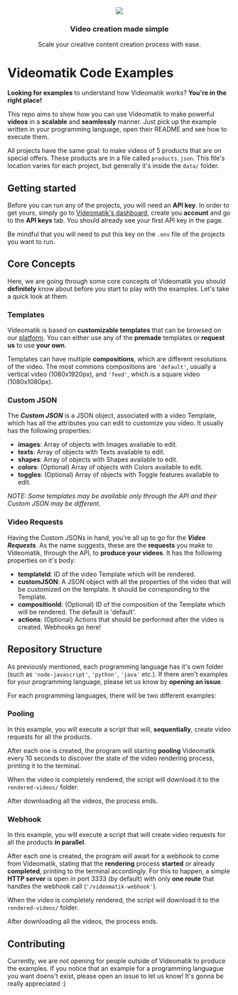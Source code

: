 <p align="center"><img src="https://storage.videomatik.com.br/videomatik/hidden_assets/CAWrMOC41nP9OqBfpOjxPNq4Chv1/e748b645-af52-4c9c-b683-be34489506a6.png" /></p>
<h3 align="center">Video creation made simple</h3>
<p align="center">Scale your creative content creation process with ease.</p>

# Videomatik Code Examples

**Looking for examples** to understand how Videomatik works? **You're in the right place!**

This repo aims to show how you can use Videomatik to make powerful **videos** in a **scalable** and **seamlessly** manner. Just pick up the example written in your programming language, open their README and see how to execute them.

All projects have the same goal: to make videos of 5 products that are on special offers. These products are in a file called `products.json`. This file's location varies for each project, but generally it's inside the `data/` folder.

## Getting started

Before you can run any of the projects, you will need an **API key**. In order to get yours, simply go to [Videomatik's dashboard](https://dashboard.videomatik.com.br/), create you **account** and go to the **API keys** tab. You should already see your first API key in the page.

Be mindful that you will need to put this key on the `.env` file of the projects you want to run. 

## Core Concepts

Here, we are going through some core concepts of Videomatik you should **definitely** know about before you start to play with the examples. Let's take a quick look at them.

### Templates

Videomatik is based on **customizable templates** that can be browsed on our [platform](https://dashboard.videomatik.com.br/templates/?category=all&format=all). You can either use any of the **premade** templates or **request us** to use **your own**.

Templates can have multiple **compositions**, which are different resolutions of the video. The most commons compositions are `'default'`, usually a vertical video (1080x1920px), and `'feed'`, which is a square video (1080x1080px).

### Custom JSON

The ***Custom JSON*** is a JSON object, associated with a video Template, which has all the attributes you can edit to customize you video. It usually has the following properties:

  - **images**: Array of objects with Images available to edit.
  - **texts**: Array of objects with Texts available to edit.
  - **shapes**: Array of objects with Shapes available to edit.
  - **colors**: (Optional) Array of objects with Colors available to edit.
  - **toggles**: (Optional) Array of objects with Toggle features available to edit.

*NOTE: Some templates may be available only through the API and their Custom JSON may be different.*

### Video Requests

Having the Custom JSONs in hand, you're all up to go for the ***Video Requests***. As the name suggests, these are the **requests** you make to Videomatik, through the API, to **produce your videos**. It has the following properties on it's body:
  - **templateId**: ID of the video Template which will be rendered.
  - **customJSON**: A JSON object with all the properties of the video that will be customized on the template. It should be corresponding to the Template.
  - **compositionId**: (Optional) ID of the composition of the Template which will be rendered. The default is 'default'.
  - **actions**: (Optional) Actions that should be performed after the video is created. Webhooks go here!

## Repository Structure

As previously mentioned, each programming language has it's own folder (such as `'node-javascript'`, `'python'`, `'java'` etc.). If there aren't examples for your programming language, please let us know by **opening an issue**.

For each programming languages, there will be two different examples:

### Pooling

In this example, you will execute a script that will, **sequentially**, create video requests for all the products. 

After each one is created, the program will starting **pooling** Videomatik every 10 seconds to discover the state of the video rendering process, printing it to the terminal.

When the video is completely rendered, the script will download it to the `rendered-videos/` folder.

After downloading all the videos, the process ends.

### Webhook

In this example, you will execute a script that will create video requests for all the products **in parallel**. 

After each one is created, the program will await for a webhook to come from Videomatik, stating that the **rendering** process **started** or already **completed**, printing to the terminal accordingly. For this to happen, a simple **HTTP server** is open in port 3333 (by default) with only **one route** that handles the webhook call (`'/videomatik-webhook'`).

When the video is completely rendered, the script will download it to the `rendered-videos/` folder.

After downloading all the videos, the process ends.

## Contributing

Currently, we are not opening for people outside of Videomatik to produce the examples. If you notice that an example for a programming languague you want doens't exist, please open an issue to let us know! It's gonna be really appreciated :)